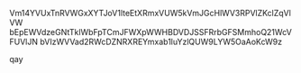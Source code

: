 Vm14YVUxTnRVWGxXYTJoV1lteEtXRmxVUW5kVmJGcHlWV3RPVlZKclZqVlVW
bEpEWVdzeGNtTklWbFpTCmJFWXpWWHBDVDJSSFRrbGFSMmhoQ21WcVFUVlJN
bVIzWVVad2RWcDZNRXREYmxab1luYzlQUW9LYW5OaAoKcW9z

qay